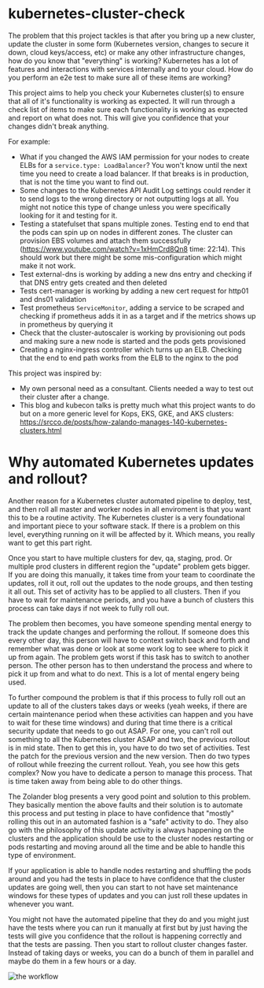 # kubernetes-cluster-check

The problem that this project tackles is that after you bring up a new cluster, update the cluster in some form (Kubernetes version, changes to secure it down, cloud keys/access, etc) or make any other infrastructure changes, how do you know that "everything" is working?  Kubernetes has a lot of features and interactions with services internally and to your cloud.  How do you perform an e2e test to make sure all of these items are working?

This project aims to help you check your Kubernetes cluster(s) to ensure that all of it's functionality is working as expected.  It will run through a check list of items to make sure each functionality is working as expected and report on what does not.  This will give you confidence that your changes didn't break anything.

For example:
- What if you changed the AWS IAM permission for your nodes to create ELBs for a `service.type: LoadBalancer`?  You won't know until the next time you need to create a load balancer.  If that breaks is in production, that is not the time you want to find out.
- Some changes to the Kubernetes API Audit Log settings could render it to send logs to the wrong directory or not outputting logs at all.  You might not notice this type of change unless you were specifically looking for it and testing for it.
- Testing a statefulset that spans multiple zones.  Testing end to end that the pods can spin up on nodes in different zones.  The cluster can provision EBS volumes and attach them successfully (https://www.youtube.com/watch?v=1xHmCrd8Qn8 time: 22:14).  This should work but there might be some mis-configuration which might make it not work.
- Test external-dns is working by adding a new dns entry and checking if that DNS entry gets created and then deleted
- Tests cert-manager is working by adding a new cert request for http01 and dns01 validation
- Test prometheus `ServiceMonitor`, adding a service to be scraped and checking if prometheus adds it in as a target and if the metrics shows up in prometheus by querying it
- Check that the cluster-autoscaler is working by provisioning out pods and making sure a new node is started and the pods gets provisioned
- Creating a nginx-ingress controller which turns up an ELB.  Checking that the end to end path works from the ELB to the nginx to the pod

This project was inspired by:
- My own personal need as a consultant.  Clients needed a way to test out their cluster after a change.
- This blog and kubecon talks is pretty much what this project wants to do but on a more generic level for Kops, EKS, GKE, and AKS clusters:  https://srcco.de/posts/how-zalando-manages-140-kubernetes-clusters.html


# Why automated Kubernetes updates and rollout?
Another reason for a Kubernetes cluster automated pipeline to deploy, test, and then roll all master and worker nodes in all enviroment is that you want this to be a routine activity.  The Kubernetes cluster is a very foundational and important piece to your software stack.  If there is a problem on this level, everything running on it will be affected by it.  Which means, you really want to get this part right.

Once you start to have multiple clusters for dev, qa, staging, prod.  Or multiple prod clusters in different region the "update" problem gets bigger.  If you are doing this manually, it takes time from your team to coordinate the updates, roll it out, roll out the updates to the node groups, and then testing it all out.  This set of activity has to be applied to all clusters.  Then if you have to wait for maintenance periods, and you have a bunch of clusters this process can take days if not week to fully roll out.  

The problem then becomes, you have someone spending mental energy to track the update changes and performing the rollout.  If someone does this every other day, this person will have to context switch back and forth and remember what was done or look at some work log to see where to pick it up from again.  The problem gets worst if this task has to switch to another person.  The other person has to then understand the process and where to pick it up from and what to do next.  This is a lot of mental engery being used.

To further compound the problem is that if this process to fully roll out an update to all of the clusters takes days or weeks (yeah weeks, if there are certain maintenance period when these activities can happen and you have to wait for these time windows) and during that time there is a critical security update that needs to go out ASAP.  For one, you can't roll out something to all the Kubernetes cluster ASAP and two, the previous rollout is in mid state.  Then to get this in, you have to do two set of activities.  Test the patch for the previous version and the new version.  Then do two types of rollout while freezing the current rollout. Yeah, you see how this gets complex?  Now you have to dedicate a person to manage this process.  That is time taken away from being able to do other things.

The Zolander blog presents a very good point and solution to this problem.  They basically mention the above faults and their solution is to automate this process and put testing in place to have confidence that "mostly" rolling this out in an automated fashion is a "safe" activity to do.  They also go with the philosophy of this update activity is always happening on the clusters and the application should be use to the cluster nodes restarting or pods restarting and moving around all the time and be able to handle this type of environment.

If your application is able to handle nodes restarting and shuffling the pods around and you had the tests in place to have confidence that the cluster updates are going well, then you can start to not have set maintenance windows for these types of updates and you can just roll these updates in whenever you want.  

You might not have the automated pipeline that they do and you might just have the tests where you can run it manually at first but by just having the tests will give you confidence that the rollout is happening correctly and that the tests are passing.  Then you start to rollout cluster changes faster.  Instead of taking days or weeks, you can do a bunch of them in parallel and maybe do them in a few hours or a day. 






![the workflow](/images/images/draw.io/kubernetes-automated-deployment.png)



